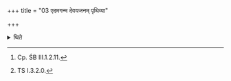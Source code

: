 +++
title = "03 एदमगन्म देवयजनम् पृथिव्या"

+++

<details><summary>थिते</summary>

3. (The sacrificer) should occupy the place of sacrifice[^1] with etadaganma...[^2]   


[^1]: Cp. ŚB III.1.2.11.  

[^2]: TS I.3.2.0.
</details>
